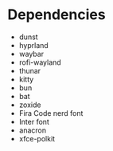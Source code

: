 # Dependencies

- dunst
- hyprland
- waybar
- rofi-wayland
- thunar
- kitty
- bun
- bat
- zoxide
- Fira Code nerd font
- Inter font
- anacron
- xfce-polkit
